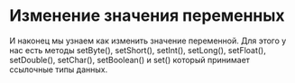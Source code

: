 # Изменение значения переменных
И наконец мы узнаем как изменить значение переменной. Для этого у нас есть методы setByte(), setShort(), setInt(), setLong(), setFloat(), setDouble(), setChar(), setBoolean() и set() который принимает ссылочные типы данных.